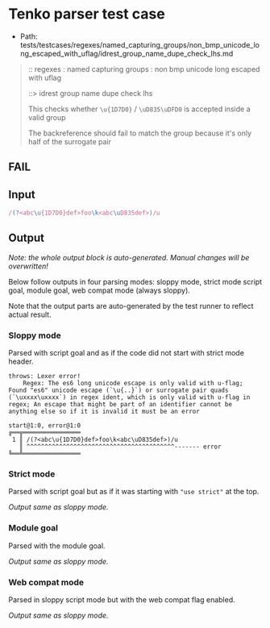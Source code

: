 # Tenko parser test case

- Path: tests/testcases/regexes/named_capturing_groups/non_bmp_unicode_long_escaped_with_uflag/idrest_group_name_dupe_check_lhs.md

> :: regexes : named capturing groups : non bmp unicode long escaped with uflag
>
> ::> idrest group name dupe check lhs
>
> This checks whether `\u{1D7D0}` / `\uD835\uDFD0` is accepted inside a valid group
>
> The backreference should fail to match the group because it's only half of the surrogate pair

## FAIL

## Input

`````js
/(?<abc\u{1D7D0}def>foo\k<abc\uD835def>)/u
`````

## Output

_Note: the whole output block is auto-generated. Manual changes will be overwritten!_

Below follow outputs in four parsing modes: sloppy mode, strict mode script goal, module goal, web compat mode (always sloppy).

Note that the output parts are auto-generated by the test runner to reflect actual result.

### Sloppy mode

Parsed with script goal and as if the code did not start with strict mode header.

`````
throws: Lexer error!
    Regex: The es6 long unicode escape is only valid with u-flag; Found "es6" unicode escape (`\u{..}`) or surrogate pair quads (`\uxxxx\uxxxx`) in regex ident, which is only valid with u-flag in regex; An escape that might be part of an identifier cannot be anything else so if it is invalid it must be an error

start@1:0, error@1:0
╔══╦════════════════
 1 ║ /(?<abc\u{1D7D0}def>foo\k<abc\uD835def>)/u
   ║ ^^^^^^^^^^^^^^^^^^^^^^^^^^^^^^^^^^^^^^^^^------- error
╚══╩════════════════

`````

### Strict mode

Parsed with script goal but as if it was starting with `"use strict"` at the top.

_Output same as sloppy mode._

### Module goal

Parsed with the module goal.

_Output same as sloppy mode._

### Web compat mode

Parsed in sloppy script mode but with the web compat flag enabled.

_Output same as sloppy mode._
